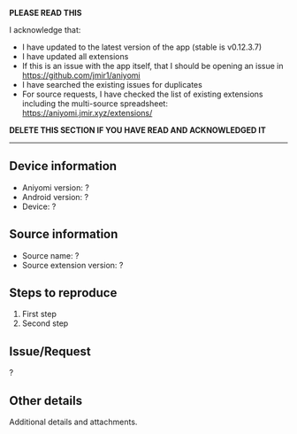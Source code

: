 **PLEASE READ THIS**

I acknowledge that:

- I have updated to the latest version of the app (stable is v0.12.3.7)
- I have updated all extensions
- If this is an issue with the app itself, that I should be opening an issue in https://github.com/jmir1/aniyomi
- I have searched the existing issues for duplicates
- For source requests, I have checked the list of existing extensions including the multi-source spreadsheet: https://aniyomi.jmir.xyz/extensions/

**DELETE THIS SECTION IF YOU HAVE READ AND ACKNOWLEDGED IT**

---

## Device information
* Aniyomi version: ?
* Android version: ?
* Device: ?

## Source information
* Source name: ?
* Source extension version: ?

## Steps to reproduce
1. First step
2. Second step

## Issue/Request
?

## Other details
Additional details and attachments.
